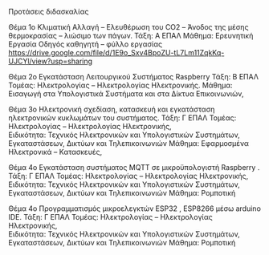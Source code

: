 Προτάσεις διδασκαλίας

Θέμα 1ο  Κλιματική Αλλαγή – Ελευθέρωση του CO2 – Άνοδος της μέσης θερμοκρασίας – λιώσιμο των πάγων.
Τάξη: Α ΕΠΑΛ 
Μάθημα: Ερευνητική Εργασία
Οδηγός καθηγητή – φύλλο εργασίας
https://drive.google.com/file/d/1E9o_Sxv4BpoZU-tL7Lm11ZqkKq-UJCYl/view?usp=sharing 

Θέμα 2ο  Εγκατάσταση Λειτουργικού Συστήματος Raspberry
Τάξη: Β ΕΠΑΛ
Τομέας: Ηλεκτρολογίας – Ηλεκτρολογίας Ηλεκτρονικής. 
 Μάθημα: Εισαγωγή στα Υπολογιστικά Συστήματα και στα Δίκτυα Επικοινωνιών,  

Θέμα 3ο  Ηλεκτρονική σχεδίαση, κατασκευή και εγκατάσταση ηλεκτρονικών κυκλωμάτων του συστήματος.
Τάξη: Γ ΕΠΑΛ 
Τομέας: Ηλεκτρολογίας – Ηλεκτρολογίας Ηλεκτρονικής,  
Ειδικότητα: Τεχνικός Ηλεκτρονικών και Υπολογιστικών Συστημάτων, Εγκαταστάσεων, Δικτύων και Τηλεπικοινωνιών 
Μάθημα: Εφαρμοσμένα Ηλεκτρονικά – Κατασκευές, 

Θέμα 4ο  Εγκατάσταση συστήματος MQTT σε μικροϋπολογιστή Raspberry .
Τάξη: Γ ΕΠΑΛ 
Τομέας: Ηλεκτρολογίας – Ηλεκτρολογίας Ηλεκτρονικής,  
Ειδικότητα: Τεχνικός Ηλεκτρονικών και Υπολογιστικών Συστημάτων, Εγκαταστάσεων, Δικτύων και Τηλεπικοινωνιών 
Μάθημα: Ρομποτική
 
Θέμα 4ο  Προγραμματισμός μικροελεγκτών ESP32 , ESP8266 μέσω arduino IDE.
Τάξη: Γ ΕΠΑΛ 
Τομέας: Ηλεκτρολογίας – Ηλεκτρολογίας Ηλεκτρονικής,  
Ειδικότητα: Τεχνικός Ηλεκτρονικών και Υπολογιστικών Συστημάτων, Εγκαταστάσεων, Δικτύων και Τηλεπικοινωνιών 
Μάθημα: Ρομποτική

